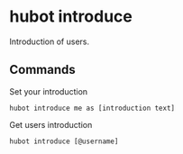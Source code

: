 # hubot introduce

Introduction of users.

## Commands

Set your introduction

    hubot introduce me as [introduction text]

Get users introduction
    
    hubot introduce [@username]
